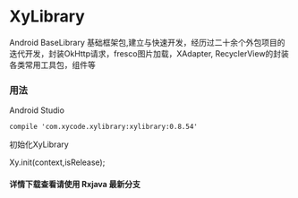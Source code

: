 # XyLibrary
Android BaseLibrary 基础框架包,建立与快速开发，经历过二十余个外包项目的迭代开发，封装OkHttp请求，fresco图片加载，XAdapter, RecyclerView的封装 各类常用工具包，组件等

### 用法
Android Studio
  
    compile 'com.xycode.xylibrary:xylibrary:0.8.54'
    
    
初始化XyLibrary 

  Xy.init(context,isRelease);
  
  #### 详情下载查看请使用 Rxjava 最新分支 
